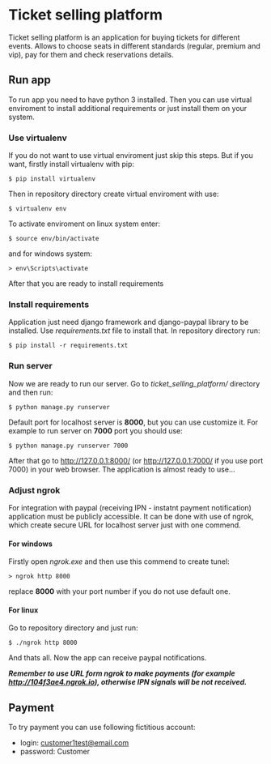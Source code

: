 # Ticket selling platform
Ticket selling platform is an application for buying tickets for different events. Allows to choose seats in different standards (regular, premium and vip), pay for them and check reservations details. 

## Run app
To run app you need to have python 3 installed. Then you can use virtual enviroment to install additional requirements or just install them on your system. 

### Use virtualenv
If you do not want to use virtual enviroment just skip this steps.
But if you want, firstly install virtualenv with pip:
```
$ pip install virtualenv
```
Then in repository directory create virtual enviroment with use:
```
$ virtualenv env
```
To activate enviroment on linux system enter:
```
$ source env/bin/activate
```
and for windows system:
```
> env\Scripts\activate
```
After that you are ready to install requirements

### Install requirements
Application just need django framework and django-paypal library to be installed. Use *requirements.txt* file to install that. In repository directory run:
```
$ pip install -r requirements.txt
```

### Run server
Now we are ready to run our server. Go to *ticket_selling_platform/* directory and then run:
```
$ python manage.py runserver
```
Default port for localhost server is **8000**, but you can use customize it. For example to run server on **7000** port you should use:
```
$ python manage.py runserver 7000
```

After that go to http://127.0.0.1:8000/ (or http://127.0.0.1:7000/ if you use port 7000) in your web browser. The application is almost ready to use...

### Adjust ngrok
For integration with paypal (receiving IPN - instatnt payment notification) application must be publicly accessible. It can be done with use of ngrok, which create secure URL for localhost server just with one commend.

#### For windows
Firstly open *ngrok.exe* and then use this commend to create tunel:
```
> ngrok http 8000
```
replace **8000** with your port number if you do not use default one.

#### For linux
Go to repository directory and just run:
```
$ ./ngrok http 8000
```

And thats all. Now the app can receive paypal notifications.

***Remember to use URL form ngrok to make payments (for example http://104f3ae4.ngrok.io), otherwise IPN signals will be not received.***

## Payment 
To try payment you can use following fictitious account:
* login:
customer1test@email.com
* password:
Customer
